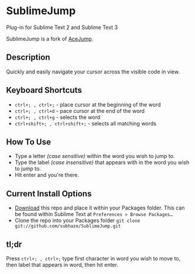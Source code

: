 SublimeJump
===

Plug-in for Sublime Text 2 and Sublime Text 3

SublimeJump is a fork of [AceJump](https://github.com/hahiserw/AceJump).





Description
---

Quickly and easily navigate your cursor across the visible code in view.





Keyboard Shortcuts
---

- `ctrl+; , ctrl+;` - place cursor at the beginning of the word
- `ctrl+; , ctrl+d`  - pace cursor at the end of the word
- `ctrl+; , ctrl+g` - selects the word
- `ctrl+shift+; , ctrl+shift+;` - selects all matching words




How To Use
---

* Type a letter *(case sensitive)* within the word you wish to jump to.
* Type the label *(case insensitive)* that appears with in the word you wish to jump to.
* Hit enter and you're there.




Current Install Options
--------------

* [Download](https://github.com/subhaze/SublimeJump/archive/master.zip) this repo and place it within your Packages folder. This can be found within Sublime Text at `Preferences > Browse Packages…`
* Clone the repo into your Packages folder `git clone git://github.com/subhaze/SublimeJump.git`





tl;dr
-----

Press `ctrl+; , ctrl+;` type first character in word you wish to move to, then label that appears in word, then hit enter.
